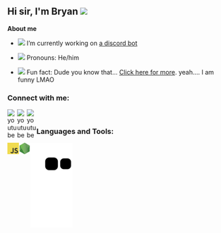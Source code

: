 ## **Hi sir, I'm Bryan** <img src="https://cdn.betterttv.net/emote/6000de22465444316bf6433e/3x" width="40px">  

 **About me** 

- <img src="https://cdn.betterttv.net/emote/5f2e77591ab9be446c4e8d9b/3x" width="23px"> I’m currently working on [a discord bot]()
 
- <img src="https://cdn.betterttv.net/emote/5d8b41c8d2458468c1f48d6e/3x" width="23px"> Pronouns: He/him

- <img src="https://cdn.betterttv.net/emote/5c707362b80b802336fbb84a/3x" width="23px"> Fun fact: Dude you know that... [Click here for more](https://www.youtube.com/watch?v=dQw4w9WgXcQ). yeah.... I am funny LMAO

### Connect with me:
<div> 
  <a href="link" target="_blank"><img align="left" alt="youtube" width="22px" src="https://cdn.jsdelivr.net/npm/simple-icons@v3/icons/youtube.svg" target="_blank"></a>
    <a href="link" target="_blank"><img align="left" alt="youtube" width="22px" src="https://cdn.jsdelivr.net/npm/simple-icons@v3/icons/twitter.svg" target="_blank"></a>
    <a href="link" target="_blank"><img align="left" alt="youtube" width="22px" src="https://cdn.jsdelivr.net/npm/simple-icons@v3/icons/discord.svg" target="_blank"></a>

<br /> 

### Languages and Tools:

<img align="left" alt="JavaScript" width="26px" src="https://raw.githubusercontent.com/github/explore/80688e429a7d4ef2fca1e82350fe8e3517d3494d/topics/javascript/javascript.png" />
<img align="left" alt="Node.js" width="26px" src="https://raw.githubusercontent.com/github/explore/80688e429a7d4ef2fca1e82350fe8e3517d3494d/topics/nodejs/nodejs.png" />
  
  
  ![Snake animation](https://github.com/rafaballerini/rafaballerini/blob/output/github-contribution-grid-snake.svg)
 
</div>
